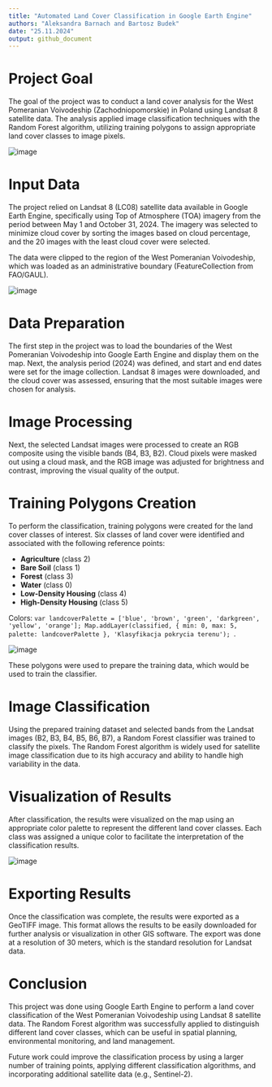 ```yaml
---
title: "Automated Land Cover Classification in Google Earth Engine"
authors: "Aleksandra Barnach and Bartosz Budek"
date: "25.11.2024"
output: github_document
--- 
```


# Project Goal

The goal of the project was to conduct a land cover analysis for the West Pomeranian Voivodeship (Zachodniopomorskie) in Poland using Landsat 8 satellite data. The analysis applied image classification techniques with the Random Forest algorithm, utilizing training polygons to assign appropriate land cover classes to image pixels.

![image](img3.png)

# Input Data

The project relied on Landsat 8 (LC08) satellite data available in Google Earth Engine, specifically using Top of Atmosphere (TOA) imagery from the period between May 1 and October 31, 2024. The imagery was selected to minimize cloud cover by sorting the images based on cloud percentage, and the 20 images with the least cloud cover were selected.

The data were clipped to the region of the West Pomeranian Voivodeship, which was loaded as an administrative boundary (FeatureCollection from FAO/GAUL).

![image](img2.png)

# Data Preparation

The first step in the project was to load the boundaries of the West Pomeranian Voivodeship into Google Earth Engine and display them on the map. Next, the analysis period (2024) was defined, and start and end dates were set for the image collection. Landsat 8 images were downloaded, and the cloud cover was assessed, ensuring that the most suitable images were chosen for analysis.

# Image Processing

Next, the selected Landsat images were processed to create an RGB composite using the visible bands (B4, B3, B2). Cloud pixels were masked out using a cloud mask, and the RGB image was adjusted for brightness and contrast, improving the visual quality of the output.

# Training Polygons Creation

To perform the classification, training polygons were created for the land cover classes of interest. Six classes of land cover were identified and associated with the following reference points:
- **Agriculture** (class 2)
- **Bare Soil** (class 1)
- **Forest** (class 3)
- **Water** (class 0)
- **Low-Density Housing** (class 4)
- **High-Density Housing** (class 5)

Colors: `var landcoverPalette = ['blue', 'brown', 'green', 'darkgreen', 'yellow', 'orange'];
Map.addLayer(classified, { min: 0, max: 5, palette: landcoverPalette }, 'Klasyfikacja pokrycia terenu');
`.

![image](img4.png)

These polygons were used to prepare the training data, which would be used to train the classifier.

# Image Classification

Using the prepared training dataset and selected bands from the Landsat images (B2, B3, B4, B5, B6, B7), a Random Forest classifier was trained to classify the pixels. The Random Forest algorithm is widely used for satellite image classification due to its high accuracy and ability to handle high variability in the data.

# Visualization of Results

After classification, the results were visualized on the map using an appropriate color palette to represent the different land cover classes. Each class was assigned a unique color to facilitate the interpretation of the classification results.

![image](img1.png)

# Exporting Results

Once the classification was complete, the results were exported as a GeoTIFF image. This format allows the results to be easily downloaded for further analysis or visualization in other GIS software. The export was done at a resolution of 30 meters, which is the standard resolution for Landsat data.

# Conclusion

This project was done using Google Earth Engine to perform a land cover classification of the West Pomeranian Voivodeship using Landsat 8 satellite data. The Random Forest algorithm was successfully applied to distinguish different land cover classes, which can be useful in spatial planning, environmental monitoring, and land management.

Future work could improve the classification process by using a larger number of training points, applying different classification algorithms, and incorporating additional satellite data (e.g., Sentinel-2).
